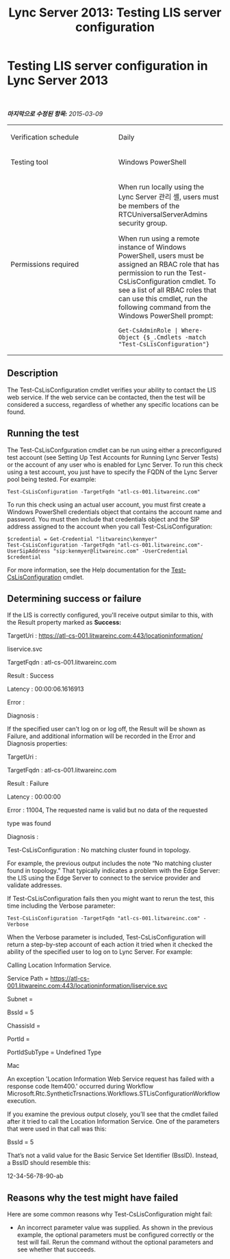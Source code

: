 ﻿---
title: 'Lync Server 2013: Testing LIS server configuration'
TOCTitle: Testing LIS server configuration
ms:assetid: 6b06e7ab-522f-41a2-878b-e89cd4e3c6da
ms:mtpsurl: https://technet.microsoft.com/ko-kr/library/Dn690129(v=OCS.15)
ms:contentKeyID: 62281088
ms.date: 08/10/2015
mtps_version: v=OCS.15
ms.translationtype: HT
---

# Testing LIS server configuration in Lync Server 2013

 

_**마지막으로 수정된 항목:** 2015-03-09_


<table>
<colgroup>
<col style="width: 50%" />
<col style="width: 50%" />
</colgroup>
<tbody>
<tr class="odd">
<td><p>Verification schedule</p></td>
<td><p>Daily</p></td>
</tr>
<tr class="even">
<td><p>Testing tool</p></td>
<td><p>Windows PowerShell</p></td>
</tr>
<tr class="odd">
<td><p>Permissions required</p></td>
<td><p>When run locally using the Lync Server 관리 셸, users must be members of the RTCUniversalServerAdmins security group.</p>
<p>When run using a remote instance of Windows PowerShell, users must be assigned an RBAC role that has permission to run the Test-CsLisConfiguration cmdlet. To see a list of all RBAC roles that can use this cmdlet, run the following command from the Windows PowerShell prompt:</p>
<pre><code>Get-CsAdminRole | Where-Object {$_.Cmdlets -match &quot;Test-CsLisConfiguration&quot;}</code></pre></td>
</tr>
</tbody>
</table>


## Description

The Test-CsLisConfiguration cmdlet verifies your ability to contact the LIS web service. If the web service can be contacted, then the test will be considered a success, regardless of whether any specific locations can be found.

## Running the test

The Test-CsLisConfguration cmdlet can be run using either a preconfigured test account (see Setting Up Test Accounts for Running Lync Server Tests) or the account of any user who is enabled for Lync Server. To run this check using a test account, you just have to specify the FQDN of the Lync Server pool being tested. For example:

    Test-CsLisConfiguration -TargetFqdn "atl-cs-001.litwareinc.com"

To run this check using an actual user account, you must first create a Windows PowerShell credentials object that contains the account name and password. You must then include that credentials object and the SIP address assigned to the account when you call Test-CsLisConfiguration:

    $credential = Get-Credential "litwareinc\kenmyer"
    Test-CsLisConfiguration -TargetFqdn "atl-cs-001.litwareinc.com"-UserSipAddress "sip:kenmyer@litwareinc.com" -UserCredential $credential

For more information, see the Help documentation for the [Test-CsLisConfiguration](test-cslisconfiguration.md) cmdlet.

## Determining success or failure

If the LIS is correctly configured, you'll receive output similar to this, with the Result property marked as **Success:**

TargetUri : https://atl-cs-001.litwareinc.com:443/locationinformation/

liservice.svc

TargetFqdn : atl-cs-001.litwareinc.com

Result : Success

Latency : 00:00:06.1616913

Error :

Diagnosis :

If the specified user can't log on or log off, the Result will be shown as Failure, and additional information will be recorded in the Error and Diagnosis properties:

TargetUri :

TargetFqdn : atl-cs-001.litwareinc.com

Result : Failure

Latency : 00:00:00

Error : 11004, The requested name is valid but no data of the requested

type was found

Diagnosis :

Test-CsLisConfiguration : No matching cluster found in topology.

For example, the previous output includes the note “No matching cluster found in topology.” That typically indicates a problem with the Edge Server: the LIS using the Edge Server to connect to the service provider and validate addresses.

If Test-CsLisConfiguration fails then you might want to rerun the test, this time including the Verbose parameter:

    Test-CsLisConfiguration -TargetFqdn "atl-cs-001.litwareinc.com" -Verbose

When the Verbose parameter is included, Test-CsLisConfiguration will return a step-by-step account of each action it tried when it checked the ability of the specified user to log on to Lync Server. For example:

Calling Location Information Service.

Service Path = https://atl-cs-001.litwareinc.com:443/locationinformation/liservice.svc

Subnet =

BssId = 5

ChassisId =

PortId =

PortIdSubType = Undefined Type

Mac

An exception 'Location Information Web Service request has failed with a response code Item400.' occurred during Workflow Microsoft.Rtc.SyntheticTrsnactions.Workflows.STLisConfigurationWorkflow execution.

If you examine the previous output closely, you’ll see that the cmdlet failed after it tried to call the Location Information Service. One of the parameters that were used in that call was this:

BssId = 5

That’s not a valid value for the Basic Service Set Identifier (BssID). Instead, a BssID should resemble this:

12-34-56-78-90-ab

## Reasons why the test might have failed

Here are some common reasons why Test-CsLisConfiguration might fail:

  - An incorrect parameter value was supplied. As shown in the previous example, the optional parameters must be configured correctly or the test will fail. Rerun the command without the optional parameters and see whether that succeeds.


